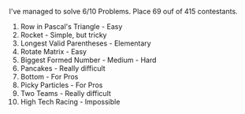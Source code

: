I've managed to solve 6/10 Problems. Place 69 ouf of 415 contestants.

01. Row in Pascal's Triangle - Easy
02. Rocket - Simple, but tricky
03. Longest Valid Parentheses - Elementary
04. Rotate Matrix - Easy
05. Biggest Formed Number - Medium - Hard
06. Pancakes - Really difficult
07. Bottom - For Pros
08. Picky Particles - For Pros
09. Two Teams - Really difficult
10. High Tech Racing - Impossible
